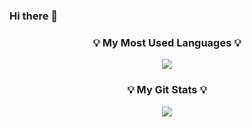 ### Hi there 👋

<!--
**KrongDev/KrongDev** is a ✨ _special_ ✨ repository because its `README.md` (this file) appears on your GitHub profile.

Here are some ideas to get you started:

- 🔭 I’m currently working on ...
- 🌱 I’m currently learning ...
- 👯 I’m looking to collaborate on ...
- 🤔 I’m looking for help with ...
- 💬 Ask me about ...
- 📫 How to reach me: ...
- 😄 Pronouns: ...
- ⚡ Fun fact: ...
-->
<h3 align="center">💡 My Most Used Languages 💡</h3>
<p align="center">
  <a href="https://github.com/${KrongDev}">
    <img align="center" src="https://github-readme-stats.vercel.app/api/top-langs/?username=${KrongDev}&layout=compact&show_icons=${true}&show_owner=${true}&hide_title=${true}&theme=${nord}&hide=${}" />
  </a>
</p>
<h3 align="center">💡 My Git Stats 💡</h3>
<p align="center">
  <a href="https://github.com/${깃닉네임}">
    <img align="center" src="https://github-readme-stats.vercel.app/api?username=${KrongDev}&hide=&hide_title=${true}&show_icons=${true}&include_all_commits=${true}&theme=${nord}" />
  </a>
</p>

